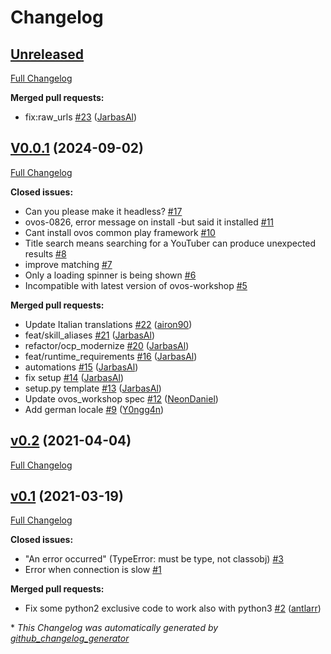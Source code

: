 # Changelog

## [Unreleased](https://github.com/OpenVoiceOS/skill-ovos-youtube/tree/HEAD)

[Full Changelog](https://github.com/OpenVoiceOS/skill-ovos-youtube/compare/V0.0.1...HEAD)

**Merged pull requests:**

- fix:raw\_urls [\#23](https://github.com/OpenVoiceOS/skill-ovos-youtube/pull/23) ([JarbasAl](https://github.com/JarbasAl))

## [V0.0.1](https://github.com/OpenVoiceOS/skill-ovos-youtube/tree/V0.0.1) (2024-09-02)

[Full Changelog](https://github.com/OpenVoiceOS/skill-ovos-youtube/compare/v0.2...V0.0.1)

**Closed issues:**

- Can you please make it headless? [\#17](https://github.com/OpenVoiceOS/skill-ovos-youtube/issues/17)
- ovos-0826, error message on install -but said it installed [\#11](https://github.com/OpenVoiceOS/skill-ovos-youtube/issues/11)
- Cant install ovos common play framework [\#10](https://github.com/OpenVoiceOS/skill-ovos-youtube/issues/10)
- Title search means searching for a YouTuber can produce unexpected results [\#8](https://github.com/OpenVoiceOS/skill-ovos-youtube/issues/8)
- improve matching [\#7](https://github.com/OpenVoiceOS/skill-ovos-youtube/issues/7)
- Only a loading spinner is being shown [\#6](https://github.com/OpenVoiceOS/skill-ovos-youtube/issues/6)
- Incompatible with latest version of ovos-workshop [\#5](https://github.com/OpenVoiceOS/skill-ovos-youtube/issues/5)

**Merged pull requests:**

- Update Italian translations [\#22](https://github.com/OpenVoiceOS/skill-ovos-youtube/pull/22) ([airon90](https://github.com/airon90))
- feat/skill\_aliases [\#21](https://github.com/OpenVoiceOS/skill-ovos-youtube/pull/21) ([JarbasAl](https://github.com/JarbasAl))
- refactor/ocp\_modernize [\#20](https://github.com/OpenVoiceOS/skill-ovos-youtube/pull/20) ([JarbasAl](https://github.com/JarbasAl))
- feat/runtime\_requirements [\#16](https://github.com/OpenVoiceOS/skill-ovos-youtube/pull/16) ([JarbasAl](https://github.com/JarbasAl))
- automations [\#15](https://github.com/OpenVoiceOS/skill-ovos-youtube/pull/15) ([JarbasAl](https://github.com/JarbasAl))
- fix setup [\#14](https://github.com/OpenVoiceOS/skill-ovos-youtube/pull/14) ([JarbasAl](https://github.com/JarbasAl))
- setup.py template [\#13](https://github.com/OpenVoiceOS/skill-ovos-youtube/pull/13) ([JarbasAl](https://github.com/JarbasAl))
- Update ovos\_workshop spec [\#12](https://github.com/OpenVoiceOS/skill-ovos-youtube/pull/12) ([NeonDaniel](https://github.com/NeonDaniel))
- Add german locale [\#9](https://github.com/OpenVoiceOS/skill-ovos-youtube/pull/9) ([Y0ngg4n](https://github.com/Y0ngg4n))

## [v0.2](https://github.com/OpenVoiceOS/skill-ovos-youtube/tree/v0.2) (2021-04-04)

[Full Changelog](https://github.com/OpenVoiceOS/skill-ovos-youtube/compare/v0.1...v0.2)

## [v0.1](https://github.com/OpenVoiceOS/skill-ovos-youtube/tree/v0.1) (2021-03-19)

[Full Changelog](https://github.com/OpenVoiceOS/skill-ovos-youtube/compare/ab005aa5bbe9e3b63a9a10cca38004fbcb82573d...v0.1)

**Closed issues:**

- "An error occurred" \(TypeError: must be type, not classobj\) [\#3](https://github.com/OpenVoiceOS/skill-ovos-youtube/issues/3)
- Error when connection is slow [\#1](https://github.com/OpenVoiceOS/skill-ovos-youtube/issues/1)

**Merged pull requests:**

- Fix some python2 exclusive code to work also with python3 [\#2](https://github.com/OpenVoiceOS/skill-ovos-youtube/pull/2) ([antlarr](https://github.com/antlarr))



\* *This Changelog was automatically generated by [github_changelog_generator](https://github.com/github-changelog-generator/github-changelog-generator)*
